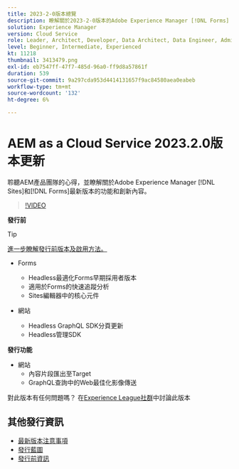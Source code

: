 ```yaml
---
title: 2023-2-0版本總覽
description: 瞭解關於2023-2-0版本的Adobe Experience Manager [!DNL Forms] 和 [!DNL Sites]的最新功能和創新內容。
solution: Experience Manager
version: Cloud Service
role: Leader, Architect, Developer, Data Architect, Data Engineer, Admin, User
level: Beginner, Intermediate, Experienced
kt: 11218
thumbnail: 3413479.png
exl-id: eb7547ff-47f7-485d-96a0-ff9d8a57861f
duration: 539
source-git-commit: 9a297cda953d4414131657f9ac84580aea0eabeb
workflow-type: tm+mt
source-wordcount: '132'
ht-degree: 6%

---
```


# AEM as a Cloud Service 2023.2.0版本更新

聆聽AEM產品團隊的心得，並瞭解關於Adobe Experience Manager [!DNL Sites]和[!DNL Forms]最新版本的功能和創新內容。

>[!VIDEO](https://video.tv.adobe.com/v/3416885/?quality=12&learn=on)

**發行前**

>[!TIP]
>
>[進一步瞭解發行前版本及啟用方法。](https://experienceleague.adobe.com/docs/experience-manager-cloud-service/content/release-notes/prerelease.html)

* Forms
   * Headless最適化Forms早期採用者版本
   * 適用於Forms的快速追蹤分析
   * Sites編輯器中的核心元件

* 網站
   * Headless GraphQL SDK分頁更新
   * Headless管理SDK

**發行功能**

* 網站
   * 內容片段匯出至Target
   * GraphQL查詢中的Web最佳化影像傳送

對此版本有任何問題嗎？  在[Experience League社群](https://adobe.ly/3KCfab0)中討論此版本

## 其他發行資訊

* [最新版本注意事項](https://experienceleague.adobe.com/docs/experience-manager-cloud-service/content/release-notes/home.html?lang=zh-Hant)
* [發行藍圖](https://experienceleague.adobe.com/docs/experience-manager-release-information/aem-release-updates/update-releases-roadmap.html?lang=zh-Hant)
* [發行前資訊](https://experienceleague.adobe.com/docs/experience-manager-cloud-service/content/release-notes/prerelease.html)
